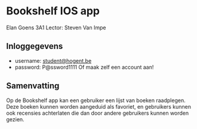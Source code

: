 # Bookshelf IOS app
Elan Goens
3A1
Lector: Steven Van Impe

## Inloggegevens
- username: student@hogent.be
- password: P@ssword1111
Of maak zelf een account aan!

## Samenvatting

Op de Bookshelf app kan een gebruiker een lijst van boeken raadplegen. Deze boeken kunnen worden aangeduid als favoriet, en gebruikers kunnen ook recensies achterlaten 
die dan door andere gebruikers kunnen worden gezien.
